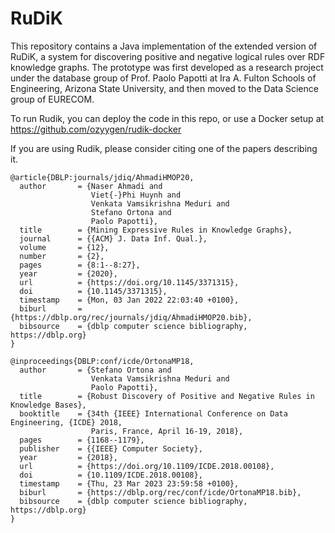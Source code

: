 # RuDiK

This repository contains a Java implementation of the extended version of RuDiK, a system for discovering positive and negative logical rules over RDF knowledge graphs. The prototype was first developed as a research project under the database group of Prof. Paolo Papotti at Ira A. Fulton Schools of Engineering, Arizona State University, and then  moved to the Data Science group of EURECOM.

To run Rudik, you can deploy the code in this repo, or use a Docker setup at https://github.com/ozyygen/rudik-docker 

If you are using Rudik, please consider citing one of the papers describing it.

```
@article{DBLP:journals/jdiq/AhmadiHMOP20,
  author       = {Naser Ahmadi and
                  Viet{-}Phi Huynh and
                  Venkata Vamsikrishna Meduri and
                  Stefano Ortona and
                  Paolo Papotti},
  title        = {Mining Expressive Rules in Knowledge Graphs},
  journal      = {{ACM} J. Data Inf. Qual.},
  volume       = {12},
  number       = {2},
  pages        = {8:1--8:27},
  year         = {2020},
  url          = {https://doi.org/10.1145/3371315},
  doi          = {10.1145/3371315},
  timestamp    = {Mon, 03 Jan 2022 22:03:40 +0100},
  biburl       = {https://dblp.org/rec/journals/jdiq/AhmadiHMOP20.bib},
  bibsource    = {dblp computer science bibliography, https://dblp.org}
}
```

```
@inproceedings{DBLP:conf/icde/OrtonaMP18,
  author       = {Stefano Ortona and
                  Venkata Vamsikrishna Meduri and
                  Paolo Papotti},
  title        = {Robust Discovery of Positive and Negative Rules in Knowledge Bases},
  booktitle    = {34th {IEEE} International Conference on Data Engineering, {ICDE} 2018,
                  Paris, France, April 16-19, 2018},
  pages        = {1168--1179},
  publisher    = {{IEEE} Computer Society},
  year         = {2018},
  url          = {https://doi.org/10.1109/ICDE.2018.00108},
  doi          = {10.1109/ICDE.2018.00108},
  timestamp    = {Thu, 23 Mar 2023 23:59:58 +0100},
  biburl       = {https://dblp.org/rec/conf/icde/OrtonaMP18.bib},
  bibsource    = {dblp computer science bibliography, https://dblp.org}
}
```

